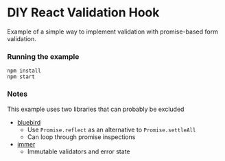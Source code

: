 # DIY React Validation Hook

Example of a simple way to implement validation with promise-based form validation.

### Running the example

```console
npm install
npm start
```

### Notes

This example uses two libraries that can probably be excluded

- [bluebird](http://bluebirdjs.com/docs/api-reference.html)
  - Use `Promise.reflect` as an alternative to `Promise.settleAll`
  - Can loop through promise inspections
- [immer](https://immerjs.github.io/)
  - Immutable validators and error state
